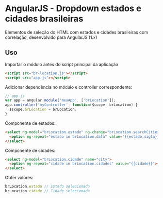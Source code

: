 # AngularJS - Dropdown estados e cidades brasileiras
Elementos de seleção do HTML com estados e cidades brasileiras com correlação, desenvolvido para AngularJS (1.x)

## Uso

Importar o módulo antes do script principal da aplicação
```html
<script src="br-location.js"></script>
<script src="app.js"></script>
```

Adicionar dependência no módulo e controller correspondente:
```javascript
// app.js
var app = angular.module('meuApp', ['brLocation']);
app.controller('myController', function($scope, brLocation) {
  $scope.brLocation = brLocation;
}
```

Componente de estados:
```html
<select ng-model="brLocation.estado" ng-change="brLocation.searchCitiesByState(brLocation.estado)">
  <option ng-repeat="estado in brLocation.data" value="{{estado.sigla}}">{{estado.nome}}</option>
</select>
```

Componente de cidades:
```html
<select ng-model="brLocation.cidade" name="city">		
  <option ng-repeat="cidade in brLocation.cidades" value="{{cidade}}">{{cidade}}</option>
</select>
```

Obter valores:
```javascript
brLocation.estado // Estado selecionado
brLocation.cidade // Cidade selecionada
```
